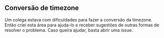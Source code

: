 ## Conversão de timezone

Um colega estava com dificuldades para fazer a conversão da timezone.
Então criei esta área para ajuda-lo e receber sugestões de outras formas de resolver o problema. 
Caso queira ajudar, basta abrir uma issue.
